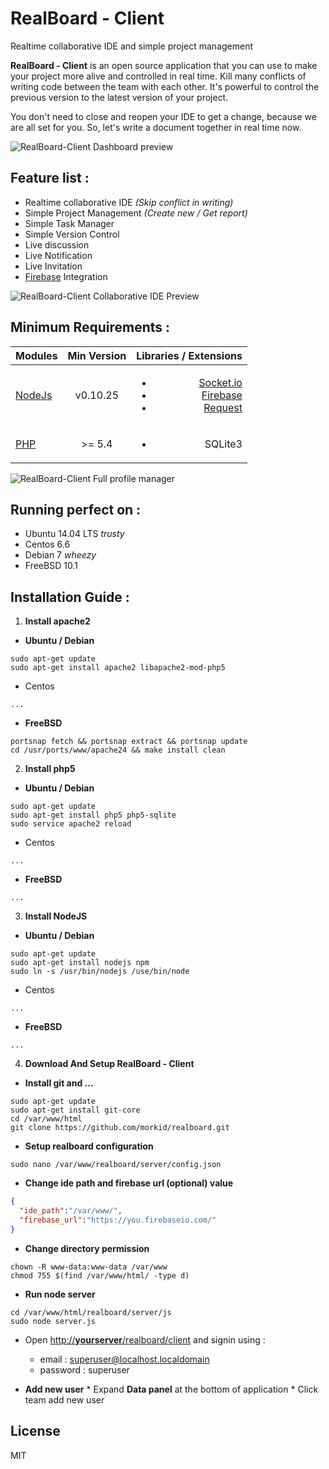 # RealBoard - Client #
Realtime collaborative IDE and simple project management

**RealBoard - Client** is an open source application that you can use to make your project more alive and controlled in real time. Kill many conflicts of writing code between the team with each other. It's powerful to control the previous version to the latest version of your project.

You don't need to close and reopen your IDE to get a change, because we are all set for you. So, let's write a document together in real time now.

![RealBoard-Client Dashboard preview](https://raw.githubusercontent.com/morkid/realboard/master/client/public/img/realboard/rb1.png)

## Feature list :
* Realtime collaborative IDE *(Skip conflict in writing)*
* Simple Project Management *(Create new / Get report)*
* Simple Task Manager
* Simple Version Control
* Live discussion
* Live Notification
* Live Invitation
* [Firebase](https://www.firebase.com/) Integration

![RealBoard-Client Collaborative IDE Preview](https://raw.githubusercontent.com/morkid/realboard/master/client/public/img/realboard/rb6.png)

## Minimum Requirements :

| Modules	| Min Version | Libraries / Extensions |
| --------- |:-----------:| ----------------------:|
| [NodeJs](https://nodejs.org/) | v0.10.25 | <ul><li>[Socket.io](https://github.com/Automattic/socket.io)</li><li>[Firebase](https://www.npmjs.com/package/firebase)</li><li>[Request](https://github.com/request/request)</li></ul> |
| [PHP](http://php.net/) | >= 5.4 | <ul><li>SQLite3</li></ul> |

![RealBoard-Client Full profile manager](https://raw.githubusercontent.com/morkid/realboard/master/client/public/img/realboard/rb5.png)


## Running perfect on :
* Ubuntu 14.04 LTS *trusty*
* Centos 6.6
* Debian 7 *wheezy*
* FreeBSD 10.1

## Installation Guide :
1. __Install apache2__

  * __Ubuntu / Debian__
  ```shell
  sudo apt-get update
  sudo apt-get install apache2 libapache2-mod-php5
  ```
  * Centos
  ```shell
  ...
  ```
  * __FreeBSD__
  ```shell
  portsnap fetch && portsnap extract && portsnap update
  cd /usr/ports/www/apache24 && make install clean
  ```

2. __Install php5__

  * __Ubuntu / Debian__
  ```shell
  sudo apt-get update
  sudo apt-get install php5 php5-sqlite
  sudo service apache2 reload
  ```
  * Centos
  ```shell
  ...
  ```
  * __FreeBSD__
  ```shell
  ...
  ```

3. __Install NodeJS__

  * __Ubuntu / Debian__
  ```shell
  sudo apt-get update
  sudo apt-get install nodejs npm
  sudo ln -s /usr/bin/nodejs /use/bin/node
  ```
  * Centos
  ```shell
  ...
  ```
  * __FreeBSD__
  ```shell
  ...
  ```

4. __Download And Setup RealBoard - Client__
  * __Install git and ...__
  ```shell
  sudo apt-get update
  sudo apt-get install git-core
  cd /var/www/html
  git clone https://github.com/morkid/realboard.git
  ```

  * __Setup realboard configuration__
  ```shell
  sudo nano /var/www/realboard/server/config.json
  ```

  * __Change ide path and firebase url (optional) value__
  ```json
  {
    "ide_path":"/var/www/",
    "firebase_url":"https://you.firebaseio.com/"
  }
  ```
  
  * __Change directory permission__
  ```shell
  chown -R www-data:www-data /var/www
  chmod 755 $(find /var/www/html/ -type d)
  ```
  
  * __Run node server__
  ```shell
  cd /var/www/html/realboard/server/js
  sudo node server.js
  ```

  * Open [http://__yourserver__/realboard/client](http://localhost/realboard/client) and signin using :
    * email : superuser@localhost.localdomain
    * password : superuser

  *  __Add new user__
    * Expand __Data panel__ at the bottom of application
    * Click team add new user

## License

MIT
